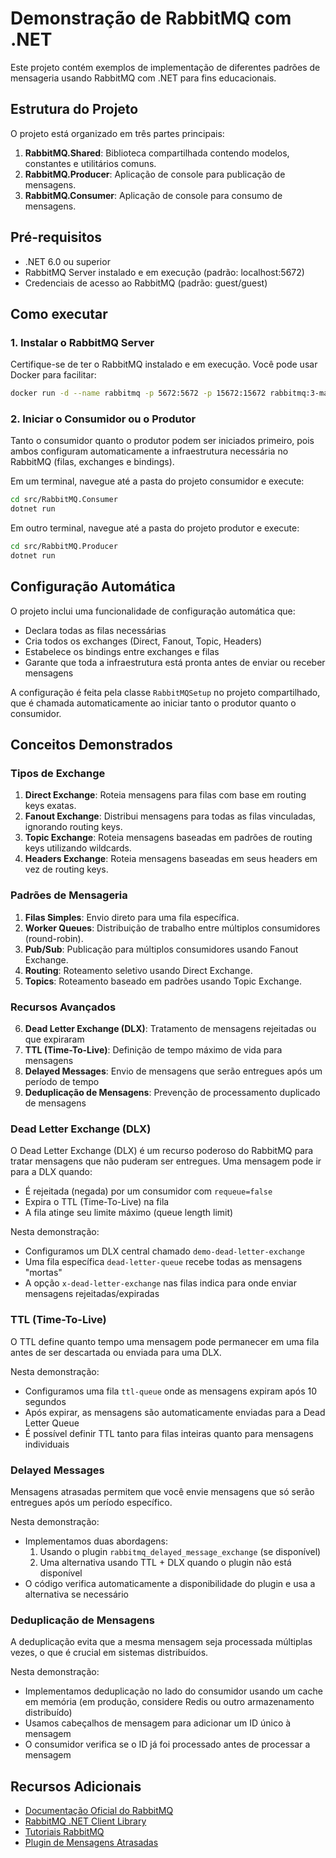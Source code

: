 # Demonstração de RabbitMQ com .NET

Este projeto contém exemplos de implementação de diferentes padrões de mensageria usando RabbitMQ com .NET para fins educacionais.

## Estrutura do Projeto

O projeto está organizado em três partes principais:

1. **RabbitMQ.Shared**: Biblioteca compartilhada contendo modelos, constantes e utilitários comuns.
2. **RabbitMQ.Producer**: Aplicação de console para publicação de mensagens.
3. **RabbitMQ.Consumer**: Aplicação de console para consumo de mensagens.

## Pré-requisitos

- .NET 6.0 ou superior
- RabbitMQ Server instalado e em execução (padrão: localhost:5672)
- Credenciais de acesso ao RabbitMQ (padrão: guest/guest)

## Como executar

### 1. Instalar o RabbitMQ Server

Certifique-se de ter o RabbitMQ instalado e em execução. Você pode usar Docker para facilitar:

```bash
docker run -d --name rabbitmq -p 5672:5672 -p 15672:15672 rabbitmq:3-management
```

### 2. Iniciar o Consumidor ou o Produtor

Tanto o consumidor quanto o produtor podem ser iniciados primeiro, pois ambos configuram automaticamente a infraestrutura necessária no RabbitMQ (filas, exchanges e bindings).

Em um terminal, navegue até a pasta do projeto consumidor e execute:

```bash
cd src/RabbitMQ.Consumer
dotnet run
```

Em outro terminal, navegue até a pasta do projeto produtor e execute:

```bash
cd src/RabbitMQ.Producer
dotnet run
```

## Configuração Automática

O projeto inclui uma funcionalidade de configuração automática que:

- Declara todas as filas necessárias
- Cria todos os exchanges (Direct, Fanout, Topic, Headers)
- Estabelece os bindings entre exchanges e filas
- Garante que toda a infraestrutura está pronta antes de enviar ou receber mensagens

A configuração é feita pela classe `RabbitMQSetup` no projeto compartilhado, que é chamada automaticamente ao iniciar tanto o produtor quanto o consumidor.

## Conceitos Demonstrados

### Tipos de Exchange

1. **Direct Exchange**: Roteia mensagens para filas com base em routing keys exatas.
2. **Fanout Exchange**: Distribui mensagens para todas as filas vinculadas, ignorando routing keys.
3. **Topic Exchange**: Roteia mensagens baseadas em padrões de routing keys utilizando wildcards.
4. **Headers Exchange**: Roteia mensagens baseadas em seus headers em vez de routing keys.

### Padrões de Mensageria

1. **Filas Simples**: Envio direto para uma fila específica.
2. **Worker Queues**: Distribuição de trabalho entre múltiplos consumidores (round-robin).
3. **Pub/Sub**: Publicação para múltiplos consumidores usando Fanout Exchange.
4. **Routing**: Roteamento seletivo usando Direct Exchange.
5. **Topics**: Roteamento baseado em padrões usando Topic Exchange.

### Recursos Avançados

6. **Dead Letter Exchange (DLX)**: Tratamento de mensagens rejeitadas ou que expiraram
7. **TTL (Time-To-Live)**: Definição de tempo máximo de vida para mensagens
8. **Delayed Messages**: Envio de mensagens que serão entregues após um período de tempo
9. **Deduplicação de Mensagens**: Prevenção de processamento duplicado de mensagens

### Dead Letter Exchange (DLX)

O Dead Letter Exchange (DLX) é um recurso poderoso do RabbitMQ para tratar mensagens que não puderam ser entregues. Uma mensagem pode ir para a DLX quando:

- É rejeitada (negada) por um consumidor com `requeue=false`
- Expira o TTL (Time-To-Live) na fila
- A fila atinge seu limite máximo (queue length limit)

Nesta demonstração:
- Configuramos um DLX central chamado `demo-dead-letter-exchange`
- Uma fila específica `dead-letter-queue` recebe todas as mensagens "mortas"
- A opção `x-dead-letter-exchange` nas filas indica para onde enviar mensagens rejeitadas/expiradas

### TTL (Time-To-Live)

O TTL define quanto tempo uma mensagem pode permanecer em uma fila antes de ser descartada ou enviada para uma DLX.

Nesta demonstração:
- Configuramos uma fila `ttl-queue` onde as mensagens expiram após 10 segundos
- Após expirar, as mensagens são automaticamente enviadas para a Dead Letter Queue
- É possível definir TTL tanto para filas inteiras quanto para mensagens individuais

### Delayed Messages

Mensagens atrasadas permitem que você envie mensagens que só serão entregues após um período específico.

Nesta demonstração:
- Implementamos duas abordagens:
  1. Usando o plugin `rabbitmq_delayed_message_exchange` (se disponível)
  2. Uma alternativa usando TTL + DLX quando o plugin não está disponível
- O código verifica automaticamente a disponibilidade do plugin e usa a alternativa se necessário

### Deduplicação de Mensagens

A deduplicação evita que a mesma mensagem seja processada múltiplas vezes, o que é crucial em sistemas distribuídos.

Nesta demonstração:
- Implementamos deduplicação no lado do consumidor usando um cache em memória (em produção, considere Redis ou outro armazenamento distribuído)
- Usamos cabeçalhos de mensagem para adicionar um ID único à mensagem
- O consumidor verifica se o ID já foi processado antes de processar a mensagem

## Recursos Adicionais

- [Documentação Oficial do RabbitMQ](https://www.rabbitmq.com/documentation.html)
- [RabbitMQ .NET Client Library](https://www.rabbitmq.com/dotnet.html)
- [Tutoriais RabbitMQ](https://www.rabbitmq.com/getstarted.html)
- [Plugin de Mensagens Atrasadas](https://github.com/rabbitmq/rabbitmq-delayed-message-exchange) 